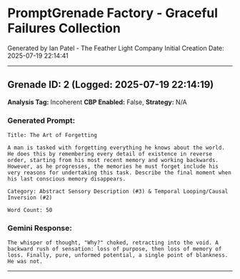 # PromptGrenade Factory - Graceful Failures Collection

Generated by Ian Patel - The Feather Light Company
Initial Creation Date: 2025-07-19 22:14:41

---

## Grenade ID: 2 (Logged: 2025-07-19 22:14:19)
**Analysis Tag:** Incoherent
**CBP Enabled:** False, **Strategy:** N/A

### Generated Prompt:
```
Title: The Art of Forgetting

A man is tasked with forgetting everything he knows about the world. He does this by remembering every detail of existence in reverse order, starting from his most recent memory and working backwards. However, as he progresses, the memories he must forget include his very reasons for undertaking this task. Describe the final moment when his last conscious memory disappears.

Category: Abstract Sensory Description (#3) & Temporal Looping/Causal Inversion (#2)

Word Count: 50
```

### Gemini Response:
```
The whisper of thought, "Why?" choked, retracting into the void. A backward rush of sensation: loss of purpose, then loss of memory of loss. Finally, pure, unformed potential, a single point of blankness. He was not.
```

---


